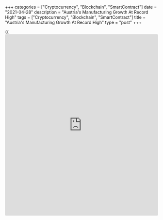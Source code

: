 +++
categories = ["Cryptocurrency", "Blockchain", "SmartContract"]
date = "2021-04-28"
description = "Austria's Manufacturing Growth At Record High"
tags = ["Cryptocurrency", "Blockchain", "SmartContract"]
title = "Austria's Manufacturing Growth At Record High"
type = "post"
+++

{{<iframe id="large-banner" src="https://www.bounty.group/#slide=8.0" width="100%" height="600" scrolling="no" style="border: 0px solid rgb(216, 221, 230); border-radius: 3px;">}}

Austria's manufacturing activity grew at a record pace in April, survey
results from IHS Markit showed on Wednesday.

The headline UniCredit Bank Austria manufacturing Purchasing Managers'
Index rose to 64.7 in April from 63.4 in March. This was its highest
reading since data collection began in October 1998.

Manufacturers reported record growth in new orders as well as a further
acceleration in the rate of job creation. The rate of production growth
remained strong but eased slightly from March's 39-month high.

Backlogs continued to rise, as a number of firms reported difficultly
keeping up with demand amid growing reports of supply problems.

Supply shortages and higher transport costs in turn led to a further
steep rise in average prices paid for purchases, with the rate of
inflation at a series-record high in April. Supportive demand conditions
allowed many manufacturers to pass on at least part of the burden of
higher costs to clients.

April's survey continued to show strong expectations among Austrian
manufacturers for activity over the coming year.

For comments and feedback [contact](https://www.playgroundfx.com/contact/): editorial@rtt[news](https://www.letsplayfx.com/blog/forex-news-website/).com

[Economic News][1]

 **What parts of the world are seeing the best (and worst) economic
performances lately? Click[here][2] to check out our [Econ Scorecard][2]
and find out! See up-to-the-moment [ranking](https://www.playgroundfx.com/blog/crypto-exchange-ranking/)s for the best and worst
performers in [GDP][3], [unemployment rate][4], [inflation][5] and much
more.**

   1. www.rtt[news](https://www.letsplayfx.com/blog/forex-news-website/).com/Content/EconomicNews.aspx
   2. www.rtt[news](https://www.letsplayfx.com/blog/forex-news-website/).com/economic-scorecard/world-rank/industrial-production/highest-performance.aspx
   3. www.rtt[news](https://www.letsplayfx.com/blog/forex-news-website/).com/economic-scorecard/world-rank/GDP/highest-performance.aspx
   4. www.rtt[news](https://www.letsplayfx.com/blog/forex-news-website/).com/economic-scorecard/world-rank/unemployment-rate/lowest-performance.aspx
   5. www.rtt[news](https://www.letsplayfx.com/blog/forex-news-website/).com/economic-scorecard/world-rank/CPI/highest-performance.aspx